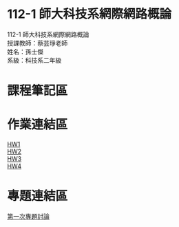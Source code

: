# 112-1 師大科技系網際網路概論
112-1 師大科技系網際網路概論  
授課教師：蔡芸琤老師  
姓名：孫士傑  
系級：科技系二年級  
# 課程筆記區  
# 作業連結區 
[HW1](https://jaison5.github.io/mymyweb/)  
[HW2](https://youtu.be/JvSMaS0fU7Q?si=fsRIxkd2Tl4eRY63)  
[HW3](https://youtu.be/SHKQ-Uau77w?si=fOU3qkupy3UEOH9j)  
[HW4](https://youtu.be/AYAZrsMV5f4?si=H3mSoOZiqagbZTcI)
# 專題連結區  
[第一次專題討論](https://youtu.be/BPX-Ni3nAcs?si=dCvtjQWPIkVbCzND)

